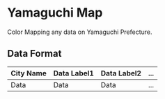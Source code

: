 Yamaguchi Map
====

Color Mapping any data on Yamaguchi Prefecture.

## Data Format

| City Name | Data Label1 | Data Label2 | ... |
|-----------|-------------|-------------|-----|
| Data      | Data        | Data        | ... |
